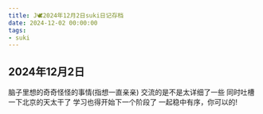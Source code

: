 ```yaml
---
title: J🕊️2024年12月2日suki日记存档
date: 2024-12-02 00:00:00
tags: 
- suki
---
```


## 2024年12月2日
脑子里想的奇奇怪怪的事情(指想一直亲亲)
交流的是不是太详细了一些
同时吐槽一下北京的天太干了
学习也得开始下一个阶段了
一起稳中有序，你可以的!